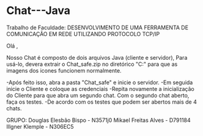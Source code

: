 # Chat---Java
Trabalho de Faculdade: DESENVOLVIMENTO DE UMA FERRAMENTA DE COMUNICAÇÃO EM REDE UTILIZANDO PROTOCOLO TCP/IP

Olá , 

Nosso Chat é composto de dois arquivos Java (cliente e servidor),
Para usá-lo, devera extrair o Chat_safe.zip no diretórico "C:\" para que as imagens dos icones funcionem normalmente.

-Após feito isso, abra a pasta "Chat_safe" e inicie o servidor. 
-Em seguida inicie o Cliente e coloque as credenciais
-Repita novamente a inicialização do Cliente para que abra um segundo chat. Com o segundo chat aberto, faça os testes.
-De acordo com os testes que podem ser abertos mais de 4 chats. 

GRUPO: 
Douglas Elesbão Bispo - N3571j0
Mikael Freitas Alves - D791184
Illgner Klemple - N306EC5
